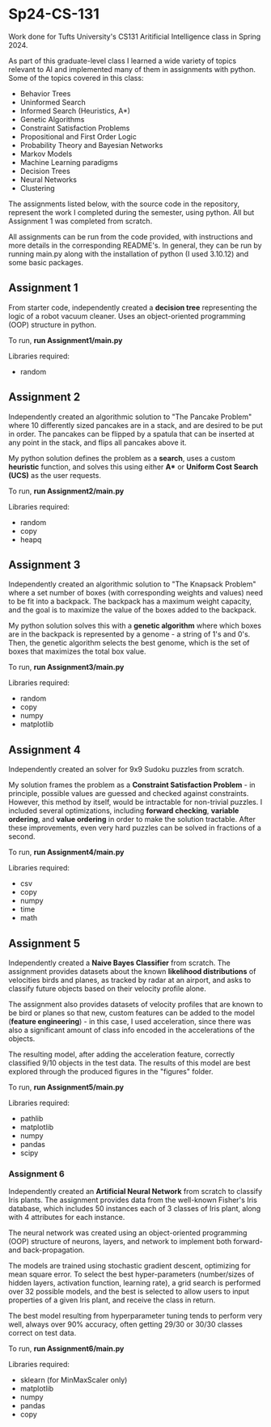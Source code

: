 # Sp24-CS-131

Work done for Tufts University's CS131 Aritificial Intelligence class in Spring 2024.

As part of this graduate-level class I learned a wide variety of topics relevant to AI and implemented many of them in assignments with python. Some of the topics covered in this class:
- Behavior Trees
- Uninformed Search
- Informed Search (Heuristics, A*)
- Genetic Algorithms
- Constraint Satisfaction Problems
- Propositional and First Order Logic
- Probability Theory and Bayesian Networks
- Markov Models
- Machine Learning paradigms
- Decision Trees
- Neural Networks
- Clustering

The assignments listed below, with the source code in the repository, represent the work I completed during the semester, using python. All but Assignment 1 was completed from scratch. 

All assignments can be run from the code provided, with instructions and more details in the corresponding README's. In general, they can be run by running main.py along with the installation of python (I used 3.10.12) and some basic packages.

## Assignment 1

From starter code, independently created a **decision tree** representing the logic of a robot vacuum cleaner. Uses an object-oriented programming (OOP) structure in python.

To run, **run Assignment1/main.py**

Libraries required:
- random
## Assignment 2

Independently created an algorithmic solution to "The Pancake Problem" where 10 differently sized pancakes are in a stack, and are desired to be put in order. The pancakes can be flipped by a spatula that can be inserted at any point in the stack, and flips all pancakes above it. 

My python solution defines the problem as a **search**, uses a custom **heuristic** function, and solves this using either **A\*** or **Uniform Cost Search (UCS)** as the user requests.

To run, **run Assignment2/main.py**

Libraries required:
- random
- copy
- heapq
## Assignment 3

Independently created an algorithmic solution to "The Knapsack Problem" where a set number of boxes (with corresponding weights and values) need to be fit into a backpack. The backpack has a maximum weight capacity, and the goal is to maximize the value of the boxes added to the backpack.

My python solution solves this with a **genetic algorithm** where which boxes are in the backpack is represented by a genome - a string of 1's and 0's. Then, the genetic algorithm selects the best genome, which is the set of boxes that maximizes the total box value.

To run, **run Assignment3/main.py**

Libraries required:
- random
- copy
- numpy
- matplotlib
## Assignment 4

Independently created an solver for 9x9 Sudoku puzzles from scratch. 

My solution frames the problem as a **Constraint Satisfaction Problem** - in principle, possible values are guessed and checked against constraints. However, this method by itself, would be intractable for non-trivial puzzles. I included several optimizations, including **forward checking**, **variable ordering**, and **value ordering** in order to make the solution tractable. After these improvements, even very hard puzzles can be solved in fractions of a second.

To run, **run Assignment4/main.py**

Libraries required:
- csv
- copy
- numpy
- time
- math
## Assignment 5

Independently created a **Naive Bayes Classifier** from scratch. The assignment provides datasets about the known **likelihood distributions** of velocities birds and planes, as tracked by radar at an airport, and asks to classify future objects based on their velocity profile alone. 

The assignment also provides datasets of velocity profiles that are known to be bird or planes so that new, custom features can be added to the model (**feature engineering**) - in this case, I used acceleration, since there was also a significant amount of class info encoded in the accelerations of the objects.

The resulting model, after adding the acceleration feature, correctly classified 9/10 objects in the test data. The results of this model are best explored through the produced figures in the "figures" folder.

To run, **run Assignment5/main.py**

Libraries required:
- pathlib
- matplotlib
- numpy
- pandas
- scipy

### Assignment 6

Independently created an **Artificial Neural Network** from scratch to classify Iris plants. The assignment provides data from the well-known Fisher's Iris database, which includes 50 instances each of 3 classes of Iris plant, along with 4 attributes for each instance.

The neural network was created using an object-oriented programming (OOP) structure of neurons, layers, and network to implement both forward- and back-propagation.

The models are trained using stochastic gradient descent, optimizing for mean square error. To select the best hyper-parameters (number/sizes of hidden layers, activation function, learning rate), a grid search is performed over 32 possible models, and the best is selected to allow users to input properties of a given Iris plant, and receive the class in return.

The best model resulting from hyperparameter tuning tends to perform very well, always over 90% accuracy, often getting 29/30 or 30/30 classes correct on test data.

To run, **run Assignment6/main.py**

Libraries required:
- sklearn (for MinMaxScaler only)
- matplotlib
- numpy
- pandas
- copy
